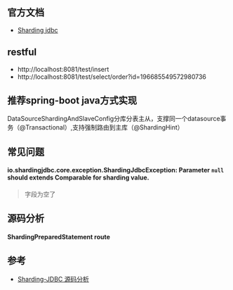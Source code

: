 ## 官方文档
* [Sharding jdbc](http://shardingjdbc.io/docs_cn/01-start/code-demo/)

## restful
* http://localhost:8081/test/insert
* http://localhost:8081/test/select/order?id=196685549572980736


## 推荐spring-boot java方式实现
 DataSourceShardingAndSlaveConfig分库分表主从，支撑同一个datasource事务（@Transactional）,支持强制路由到主库（@ShardingHint）

## 常见问题
#### io.shardingjdbc.core.exception.ShardingJdbcException: Parameter `null` should extends Comparable for sharding value.
> 字段为空了


## 源码分析
#### ShardingPreparedStatement route

## 参考
* [Sharding-JDBC 源码分析](https://www.iocoder.cn/categories/Sharding-JDBC/)